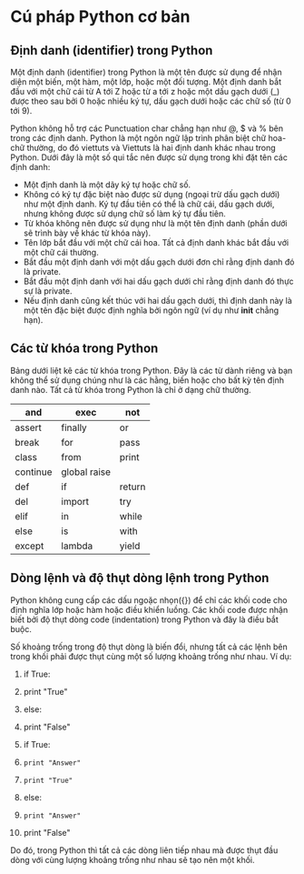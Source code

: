 # Cú pháp Python cơ bản
## Định danh (identifier) trong Python
 Một định danh (identifier) trong Python là một tên được sử dụng để nhận diện một biến, một hàm, một lớp, hoặc một đối tượng. Một định danh bắt đầu với một chữ cái từ A tới Z hoặc từ a tới z hoặc một dấu gạch dưới (_) được theo sau bởi 0 hoặc nhiều ký tự, dấu gạch dưới hoặc các chữ số (từ 0 tới 9).

 Python không hỗ trợ các Punctuation char chẳng hạn như @, $ và % bên trong các định danh. Python là một ngôn ngữ lập trình phân biệt chữ hoa- chữ thường, do đó viettuts và Viettuts là hai định danh khác nhau trong Python. Dưới đây là một số qui tắc nên được sử dụng trong khi đặt tên các định danh:

- Một định danh là một dãy ký tự hoặc chữ số.
- Không có ký tự đặc biệt nào được sử dụng (ngoại trừ dấu gạch dưới) như một định danh. Ký tự đầu tiên có thể là chữ cái, dấu gạch dưới, nhưng không được sử dụng chữ số làm ký tự đầu tiên.
- Từ khóa không nên được sử dụng như là một tên định danh (phần dưới sẽ trình bày về khác từ khóa này).
- Tên lớp bắt đầu với một chữ cái hoa. Tất cả định danh khác bắt đầu với một chữ cái thường.
- Bắt đầu một định danh với một dấu gạch dưới đơn chỉ rằng định danh đó là private.
- Bắt đầu một định danh với hai dấu gạch dưới chỉ rằng định danh đó thực sự là private.
- Nếu định danh cũng kết thúc với hai dấu gạch dưới, thì định danh này là một tên đặc biệt được định nghĩa bởi ngôn ngữ (ví dụ như __init__ chẳng hạn).

## Các từ khóa trong Python
Bảng dưới liệt kê các từ khóa trong Python. Đây là các từ dành riêng và bạn không thể sử dụng chúng như là các hằng, biến hoặc cho bất kỳ tên định danh nào. Tất cả từ khóa trong Python là chỉ ở dạng chữ thường.

|and	|exec|	not|
|-|-|-|
|assert|	finally|	or|
|break	|for|	pass|
|class|	from	|print|
|continue	|global	raise|
|def	|if	|return|
|del	|import	|try|
|elif	|in	|while|
|else	|is|	with|
|except	|lambda	|yield|

## Dòng lệnh và độ thụt dòng lệnh trong Python
Python không cung cấp các dấu ngoặc nhọn({}) để chỉ các khối code cho định nghĩa lớp hoặc hàm hoặc điều khiển luồng. Các khối code được nhận biết bởi độ thụt dòng code (indentation) trong Python và đây là điều bắt buộc.

Số khoảng trống trong độ thụt dòng là biến đổi, nhưng tất cả các lệnh bên trong khối phải được thụt cùng một số lượng khoảng trống như nhau. Ví dụ:

1.  if True:
2.    print "True"
3. else:
4.  print "False"


1. if True:
2.     print "Answer"
3.     print "True"
4. else:
5.     print "Answer"
6.   print "False"



Do đó, trong Python thì tất cả các dòng liên tiếp nhau mà được thụt đầu dòng với cùng lượng khoảng trống như nhau sẽ tạo nên một khối.



